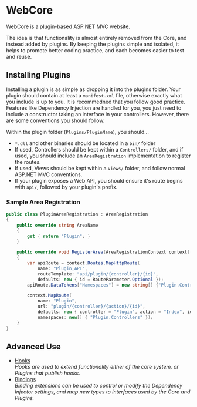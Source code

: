 # WebCore #
WebCore is a plugin-based ASP.NET MVC website.  

The idea is that functionality is almost entirely removed from the Core, and instead added by plugins. By keeping the plugins simple and isolated, it helps to promote better coding practice, and each becomes easier to test and reuse.

## Installing Plugins ##
Installing a plugin is as simple as dropping it into the plugins folder. Your plugin should contain at least a `manifest.xml` file, otherwise exactly what you include is up to you. It is recommedned that you follow good practice. Features like Dependency Injection are handled for you, you just need to include a constructor taking an interface in your controllers. However, there are some conventions you should follow.

Within the plugin folder (`Plugins/PluginName`), you should...

 - `*.dll` and other binaries should be located in a `bin/` folder
 - If used, Controllers should be kept within a `Controllers/` folder, and if used, you should include an `AreaRegistration` implementation to register the routes.
 - If used, Views should be kept within a `Views/` folder, and follow normal ASP.NET MVC conventions.
 - If your plugin exposes a Web API, you should ensure it's route begins with `api/`, followed by your plugin's prefix.

### Sample Area Registration ###

```csharp
public class PluginAreaRegistration : AreaRegistration
{
    public override string AreaName
    {
        get { return "Plugin"; }
    }

    public override void RegisterArea(AreaRegistrationContext context)
    {
		var apiRoute = context.Routes.MapHttpRoute(
			name: "Plugin_API",
			routeTemplate: "api/plugin/{controller}/{id}",
			defaults: new { id = RouteParameter.Optional });
		apiRoute.DataTokens["Namespaces"] = new string[] {"Plugin.Controllers"};

        context.MapRoute(
            name: "Plugin", 
            url: "plugin/{controller}/{action}/{id}", 
            defaults: new { controller = "Plugin", action = "Index", id = UrlParameter.Optional },
            namespaces: new[] { "Plugin.Controllers" });
    } 
}
```

## Advanced Use ##
 - [Hooks](docs/hooks.md) <br/>
  *Hooks are used to extend functionality either of the core system, or Plugins that publish hooks.*
 - [Bindings](docs/bindings.md) <br/> 
  *Binding extensions can be used to control or modify the Dependency Injector settings, and map new types to interfaces used by the Core and Plugins.*